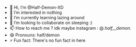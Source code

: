 - 👋 Hi, I’m @Half-Demon-XD
- 👀 I’m interested in nothing 
- 🌱 I’m currently learning lazing around
- 💞️ I’m looking to collaborate on sleeping :)
- 📫 How to reach me ? idk maybe instagram : @_.half__demon._ 
- 😄 Pronouns: half/demon
- ⚡ Fun fact: There's no fun fact in here 

<!---
Half-Demon-XD/Half-Demon-XD is a ✨ special ✨ repository because its `README.md` (this file) appears on your GitHub profile.
You can click the Preview link to take a look at your changes.
--->
